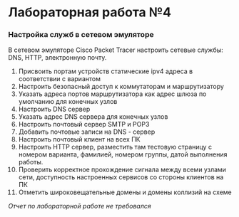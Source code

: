 # Лабораторная работа №4
### Настройка служб в сетевом эмуляторе

В сетевом эмуляторе Cisco Packet Tracer настроить сетевые службы: DNS, HTTP, электронную почту.

1. Присвоить портам устройств статические ipv4 адреса в соответствии с вариантом
2. Настроить безопасный доступ к коммутаторам и маршрутизатору
3. Указать адреса портов маршрутизатора как адрес шлюза по умолчанию для конечных узлов
4. Настроить DNS сервер
5. Указать адрес DNS сервера для конечных узлов
6. Настроить почтовый сервер SMTP и POP3
7. Добавить почтовые записи на DNS - сервер
8. Настроить почтовый клиент на всех ПК
9. Настроить HTTP сервер, разместить там тестовую страницу с номером варианта, фамилией,
номером группы, датой выполнения работы.
10. Проверить корректное прохождение сигнала между всеми узлами сети, доступность
настроенных сервисов со стороны клиентов на ПК
11. Отметить широковещательные домены и домены коллизий на схеме

*Отчет по лабораторной работе не требовался*
